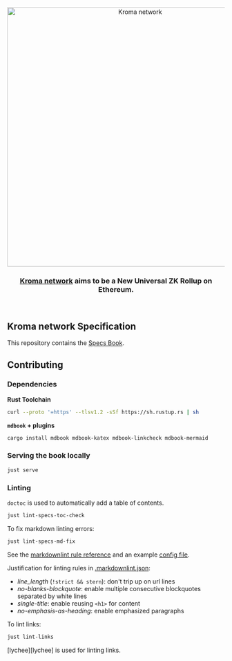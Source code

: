 <div align="center">
  <br />
  <br />
  <a href="https://kroma.network"><img alt="Kroma network" src="https://raw.githubusercontent.com/kroma-network/kroma-brand-kit/main/assets/images/signature/Kroma-signature.svg" width=600></a>
  <br />
  <h3><a href="https://kroma.network">Kroma network</a> aims to be a New Universal ZK Rollup on Ethereum.</h3>
  <br />
</div>

## Kroma network Specification

This repository contains the [Specs Book](https://specs.kroma.network).

## Contributing

### Dependencies

**Rust Toolchain**

```sh
curl --proto '=https' --tlsv1.2 -sSf https://sh.rustup.rs | sh
```

**`mdbook` + plugins**

```sh
cargo install mdbook mdbook-katex mdbook-linkcheck mdbook-mermaid
```

### Serving the book locally

```sh
just serve
```

### Linting

`doctoc` is used to automatically add a table of contents.

```sh
just lint-specs-toc-check
```

To fix markdown linting errors:

```sh
just lint-specs-md-fix
```

See the [markdownlint rule reference](https://github.com/DavidAnson/markdownlint/blob/main/doc/Rules.md)
and an example [config file](https://github.com/DavidAnson/markdownlint/blob/main/schema/.markdownlint.jsonc).

Justification for linting rules in
[.markdownlint.json](https://github.com/ethereum-optimism/specs/blob/main/.markdownlint.json):

- _line_length_ (`!strict && stern`): don't trip up on url lines
- _no-blanks-blockquote_: enable multiple consecutive blockquotes separated by white lines
- _single-title_: enable reusing `<h1>` for content
- _no-emphasis-as-heading_: enable emphasized paragraphs

To lint links:

```sh
just lint-links
```

[lychee][lychee] is used for linting links.
